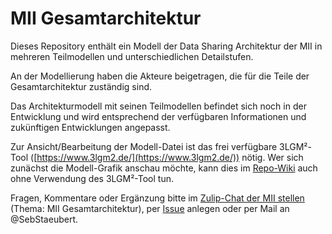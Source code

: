 # MII Gesamtarchitektur

Dieses Repository enthält ein Modell der Data Sharing Architektur der MII in mehreren Teilmodellen und unterschiedlichen Detailstufen.

An der Modellierung haben die Akteure beigetragen, die für die Teile der Gesamtarchitektur zuständig sind.

Das Architekturmodell mit seinen Teilmodellen befindet sich noch in der Entwicklung und wird entsprechend der verfügbaren Informationen und zukünftigen Entwicklungen angepasst.

Zur Ansicht/Bearbeitung der Modell-Datei ist das frei verfügbare 3LGM²-Tool ([https://www.3lgm2.de/](https://www.3lgm2.de/)) nötig. Wer sich zunächst die Modell-Grafik anschau möchte, kann dies im [Repo-Wiki](https://github.com/medizininformatik-initiative/mii-architecture/wiki) auch ohne Verwendung des 3LGM²-Tool tun.

Fragen, Kommentare oder Ergänzung bitte im [Zulip-Chat der MII stellen](https://mii.zulipchat.com/#narrow/stream/232627-MII-Allgemein) (Thema: MII Gesamtarchitektur), per [Issue](https://github.com/medizininformatik-initiative/mii-architecture/issues) anlegen oder per Mail an @SebStaeubert.

